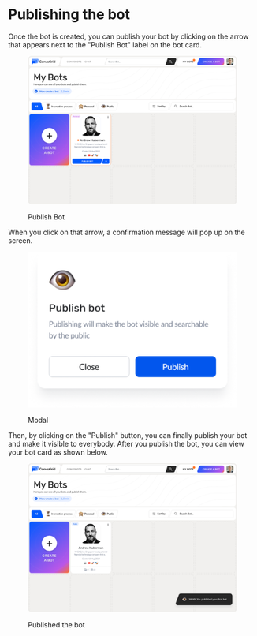 # Publishing the bot

Once the bot is created, you can publish your bot by clicking on the arrow that appears next to the "Publish Bot" label on the bot card.

&#x20;

<figure><img src="../../.gitbook/assets/Publish bot (2).png" alt=""><figcaption><p>Publish Bot</p></figcaption></figure>

When you click on that arrow, a confirmation message will pop up on the screen.

<figure><img src="../../.gitbook/assets/Modal.png" alt=""><figcaption><p>Modal</p></figcaption></figure>

Then, by clicking on the "Publish" button, you can finally publish your bot and make it visible to everybody. After you publish the bot, you can view your bot card as shown below.

<figure><img src="../../.gitbook/assets/Publish bot (3).png" alt=""><figcaption><p>Published the bot</p></figcaption></figure>
